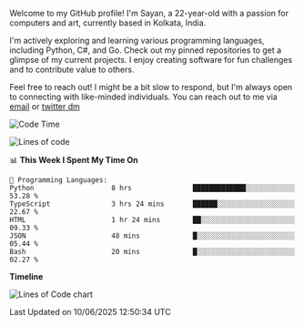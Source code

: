 Welcome to my GitHub profile! I'm Sayan, a 22-year-old with a passion for computers and art, currently based in Kolkata, India.

I'm actively exploring and learning various programming languages, including Python, C#, and Go. Check out my pinned repositories to get a glimpse of my current projects. I enjoy creating software for fun challenges and to contribute value to others.

Feel free to reach out! I might be a bit slow to respond, but I'm always open to connecting with like-minded individuals. You can reach out to me via [email](mailto:me@sayanbiswas.in) or [twitter dm](https://twitter.com/TheDankDel)

<!--START_SECTION:waka-->
![Code Time](http://img.shields.io/badge/Code%20Time-2%2C251%20hrs%206%20mins-blue)

![Lines of code](https://img.shields.io/badge/From%20Hello%20World%20I%27ve%20Written-10.4%20million%20lines%20of%20code-blue)

📊 **This Week I Spent My Time On** 

```text
💬 Programming Languages: 
Python                   8 hrs               █████████████░░░░░░░░░░░░   53.28 % 
TypeScript               3 hrs 24 mins       ██████░░░░░░░░░░░░░░░░░░░   22.67 % 
HTML                     1 hr 24 mins        ██░░░░░░░░░░░░░░░░░░░░░░░   09.33 % 
JSON                     48 mins             █░░░░░░░░░░░░░░░░░░░░░░░░   05.44 % 
Bash                     20 mins             █░░░░░░░░░░░░░░░░░░░░░░░░   02.27 % 
```

**Timeline**

![Lines of Code chart](https://raw.githubusercontent.com/Dank-del/Dank-del/main/assets/bar_graph.png)


 Last Updated on 10/06/2025 12:50:34 UTC
<!--END_SECTION:waka-->
